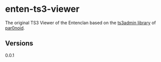 # enten-ts3-viewer
The original TS3 Viewer of the Entenclan based on the <a href='https://github.com/par0noid/ts3admin.class'>ts3admin library</a> of <a href='https://github.com/par0noid'>par0noid</a>.

## Versions
0.0.1
